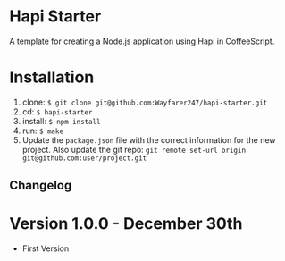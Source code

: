 Hapi Starter
============

A template for creating a Node.js application using Hapi in CoffeeScript.

Installation
============

1. clone: `$ git clone git@github.com:Wayfarer247/hapi-starter.git`
2. cd: `$ hapi-starter`
3. install: `$ npm install`
4. run: `$ make`
5. Update the `package.json` file with the correct information for the new project. Also update the git repo: `git remote set-url origin git@github.com:user/project.git`

## Changelog ##

Version 1.0.0 - December 30th
=============================

* First Version
